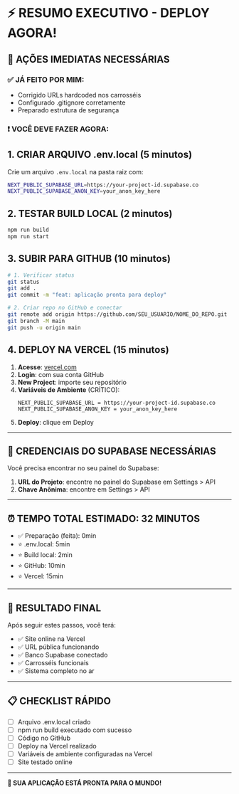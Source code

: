 # ⚡ RESUMO EXECUTIVO - DEPLOY AGORA!

## 🚨 **AÇÕES IMEDIATAS NECESSÁRIAS**

### **✅ JÁ FEITO POR MIM:**

- Corrigido URLs hardcoded nos carrosséis
- Configurado .gitignore corretamente
- Preparado estrutura de segurança

### **❗ VOCÊ DEVE FAZER AGORA:**

## **1. CRIAR ARQUIVO .env.local** (5 minutos)

Crie um arquivo `.env.local` na pasta raiz com:

```bash
NEXT_PUBLIC_SUPABASE_URL=https://your-project-id.supabase.co
NEXT_PUBLIC_SUPABASE_ANON_KEY=your_anon_key_here
```

## **2. TESTAR BUILD LOCAL** (2 minutos)

```bash
npm run build
npm run start
```

## **3. SUBIR PARA GITHUB** (10 minutos)

```bash
# 1. Verificar status
git status
git add .
git commit -m "feat: aplicação pronta para deploy"

# 2. Criar repo no GitHub e conectar
git remote add origin https://github.com/SEU_USUARIO/NOME_DO_REPO.git
git branch -M main
git push -u origin main
```

## **4. DEPLOY NA VERCEL** (15 minutos)

1. **Acesse**: [vercel.com](https://vercel.com)
2. **Login**: com sua conta GitHub
3. **New Project**: importe seu repositório
4. **Variáveis de Ambiente** (CRÍTICO):
   ```
   NEXT_PUBLIC_SUPABASE_URL = https://your-project-id.supabase.co
   NEXT_PUBLIC_SUPABASE_ANON_KEY = your_anon_key_here
   ```
5. **Deploy**: clique em Deploy

---

## 🔑 **CREDENCIAIS DO SUPABASE NECESSÁRIAS**

Você precisa encontrar no seu painel do Supabase:

1. **URL do Projeto**: encontre no painel do Supabase em Settings > API
2. **Chave Anônima**: encontre em Settings > API

---

## ⏰ **TEMPO TOTAL ESTIMADO: 32 MINUTOS**

- ✅ Preparação (feita): 0min
- ⭐ .env.local: 5min
- ⭐ Build local: 2min
- ⭐ GitHub: 10min
- ⭐ Vercel: 15min

---

## 🎯 **RESULTADO FINAL**

Após seguir estes passos, você terá:

- ✅ Site online na Vercel
- ✅ URL pública funcionando
- ✅ Banco Supabase conectado
- ✅ Carrosséis funcionais
- ✅ Sistema completo no ar

---

## 📋 **CHECKLIST RÁPIDO**

- [ ] Arquivo .env.local criado
- [ ] npm run build executado com sucesso
- [ ] Código no GitHub
- [ ] Deploy na Vercel realizado
- [ ] Variáveis de ambiente configuradas na Vercel
- [ ] Site testado online

---

**🚀 SUA APLICAÇÃO ESTÁ PRONTA PARA O MUNDO!**

